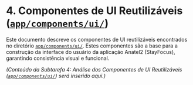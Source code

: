 # 4. Componentes de UI Reutilizáveis ([`app/components/ui/`](app/components/ui/))

Este documento descreve os componentes de UI reutilizáveis encontrados no diretório [`app/components/ui/`](app/components/ui/). Estes componentes são a base para a construção da interface do usuário da aplicação Anatel2 (StayFocus), garantindo consistência visual e funcional.

*(Conteúdo da Subtarefa 4: Análise dos Componentes de UI Reutilizáveis ([`app/components/ui/`](app/components/ui/)) será inserido aqui.)*